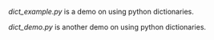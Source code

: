 *dict_example.py* is a demo on using python dictionaries.

*dict_demo.py* is another demo on using python dictionaries.